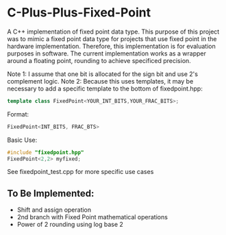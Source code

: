 # C-Plus-Plus-Fixed-Point
A C++ implementation of fixed point data type.  This purpose of this project was to mimic a fixed point data type for projects that use fixed point in the hardware implementation.  Therefore, this implementation is for evaluation purposes in software.
The current implementation works as a wrapper around a floating point, rounding to achieve specificed precision.

Note 1: I assume that one bit is allocated for the sign bit and use 2's complement logic.
Note 2: Because this uses templates, it may be necessary to add a specific template to the bottom of fixedpoint.hpp:
```c++
template class FixedPoint<YOUR_INT_BITS,YOUR_FRAC_BITS>;
```


Format:
```c++
FixedPoint<INT_BITS, FRAC_BTS>
```

Basic Use:
```c++
#include "fixedpoint.hpp"
FixedPoint<2,2> myfixed;
```

See fixedpoint_test.cpp for more specific use cases

## To Be Implemented:
- Shift and assign operation
- 2nd branch with Fixed Point mathematical operations
- Power of 2 rounding using log base 2
